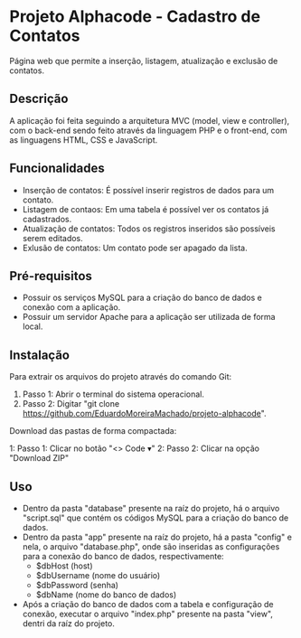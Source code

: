 # Projeto Alphacode - Cadastro de Contatos

Página web que permite a inserção, listagem, atualização e exclusão de contatos.

## Descrição

A aplicação foi feita seguindo a arquitetura MVC (model, view e controller), com o back-end sendo feito através da linguagem PHP e o front-end, com as linguagens HTML, CSS e JavaScript.

## Funcionalidades

- Inserção de contatos: É possível inserir registros de dados para um contato.
- Listagem de contaos: Em uma tabela é possível ver os contatos já cadastrados.
- Atualização de contatos: Todos os registros inseridos são possíveis serem editados.
- Exlusão de contatos: Um contato pode ser apagado da lista.

## Pré-requisitos

- Possuir os serviços MySQL para a criação do banco de dados e conexão com a aplicação.
- Possuir um servidor Apache para a aplicação ser utilizada de forma local.

## Instalação

Para extrair os arquivos do projeto através do comando Git:

1. Passo 1: Abrir o terminal do sistema operacional.
2. Passo 2: Digitar "git clone https://github.com/EduardoMoreiraMachado/projeto-alphacode".

Download das pastas de forma compactada:

1: Passo 1: Clicar no botão "<> Code ▾"
2: Passo 2: Clicar na opção "Download ZIP"

## Uso

- Dentro da pasta "database" presente na raíz do projeto, há o arquivo "script.sql" que contém os códigos MySQL para a criação do banco de dados.
- Dentro da pasta "app" presente na raíz do projeto, há a pasta "config" e nela, o arquivo "database.php", onde são inseridas as configurações para a conexão do banco de dados, respectivamente:
    - $dbHost (host) 
    - $dbUsername (nome do usuário)
    - $dbPassword (senha)
    - $dbName (nome do banco de dados)
- Após a criação do banco de dados com a tabela e configuração de conexão, executar o arquivo "index.php" presente na pasta "view", dentri da raíz do projeto.
